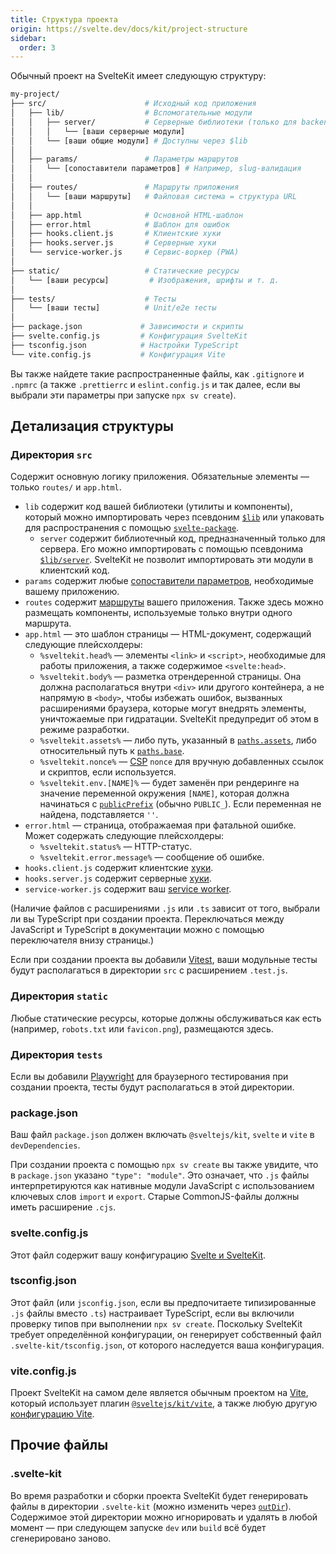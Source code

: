 ```yaml
---
title: Структура проекта
origin: https://svelte.dev/docs/kit/project-structure
sidebar:
  order: 3
---
```


Обычный проект на SvelteKit имеет следующую структуру:

```bash
my-project/
├── src/                      # Исходный код приложения
│   ├── lib/                  # Вспомогательные модули
│   │   ├── server/           # Серверные библиотеки (только для backend)
│   │   │   └── [ваши серверные модули]
│   │   └── [ваши общие модули] # Доступны через $lib
│   │
│   ├── params/               # Параметры маршрутов
│   │   └── [сопоставители параметров] # Например, slug-валидация
│   │
│   ├── routes/               # Маршруты приложения
│   │   └── [ваши маршруты]   # Файловая система = структура URL
│   │
│   ├── app.html              # Основной HTML-шаблон
│   ├── error.html            # Шаблон для ошибок
│   ├── hooks.client.js       # Клиентские хуки
│   ├── hooks.server.js       # Серверные хуки
│   └── service-worker.js     # Сервис-воркер (PWA)
│
├── static/                   # Статические ресурсы
│   └── [ваши ресурсы]         # Изображения, шрифты и т. д.
│
├── tests/                    # Тесты
│   └── [ваши тесты]          # Unit/e2e тесты
│
├── package.json             # Зависимости и скрипты
├── svelte.config.js         # Конфигурация SvelteKit
├── tsconfig.json            # Настройки TypeScript
└── vite.config.js           # Конфигурация Vite
```

Вы также найдете такие распространенные файлы, как `.gitignore` и `.npmrc` (а также `.prettierrc` и `eslint.config.js` и так далее, если вы выбрали эти параметры при запуске `npx sv create`).

## Детализация структуры

### Директория `src`

Содержит основную логику приложения. Обязательные элементы — только `routes/` и `app.html`.

- `lib` содержит код вашей библиотеки (утилиты и компоненты), который можно импортировать через псевдоним [`$lib`](https://svelte.dev/docs/kit/$lib) или упаковать для распространения с помощью [`svelte-package`](https://svelte.dev/docs/kit/packaging).
  - `server` содержит библиотечный код, предназначенный только для сервера. Его можно импортировать с помощью псевдонима [`$lib/server`](https://svelte.dev/docs/kit/server-only-modules). SvelteKit не позволит импортировать эти модули в клиентский код.
- `params` содержит любые [сопоставители параметров](https://svelte.dev/docs/kit/advanced-routing#Matching), необходимые вашему приложению.
- `routes` содержит [маршруты](https://svelte.dev/docs/kit/routing) вашего приложения. Также здесь можно размещать компоненты, используемые только внутри одного маршрута.
- `app.html` — это шаблон страницы — HTML-документ, содержащий следующие плейсхолдеры:
  - `%sveltekit.head%` — элементы `<link>` и `<script>`, необходимые для работы приложения, а также содержимое `<svelte:head>`.
  - `%sveltekit.body%` — разметка отрендеренной страницы. Она должна располагаться внутри `<div>` или другого контейнера, а не напрямую в `<body>`, чтобы избежать ошибок, вызванных расширениями браузера, которые могут внедрять элементы, уничтожаемые при гидратации. SvelteKit предупредит об этом в режиме разработки.
  - `%sveltekit.assets%` — либо путь, указанный в [`paths.assets`](https://svelte.dev/docs/kit/configuration#paths), либо относительный путь к [`paths.base`](https://svelte.dev/docs/kit/configuration#paths).
  - `%sveltekit.nonce%` — [CSP](https://svelte.dev/docs/kit/configuration#csp) `nonce` для вручную добавленных ссылок и скриптов, если используется.
  - `%sveltekit.env.[NAME]%` — будет заменён при рендеринге на значение переменной окружения `[NAME]`, которая должна начинаться с [`publicPrefix`](https://svelte.dev/docs/kit/configuration#env) (обычно `PUBLIC_`). Если переменная не найдена, подставляется `''`.
- `error.html` — страница, отображаемая при фатальной ошибке. Может содержать следующие плейсхолдеры:
  - `%sveltekit.status%` — HTTP-статус.
  - `%sveltekit.error.message%` — сообщение об ошибке.
- `hooks.client.js` содержит клиентские [хуки](https://svelte.dev/docs/kit/hooks).
- `hooks.server.js` содержит серверные [хуки](https://svelte.dev/docs/kit/hooks).
- `service-worker.js` содержит ваш [service worker](https://svelte.dev/docs/kit/service-workers).

(Наличие файлов с расширениями `.js` или `.ts` зависит от того, выбрали ли вы TypeScript при создании проекта. Переключаться между JavaScript и TypeScript в документации можно с помощью переключателя внизу страницы.)

Если при создании проекта вы добавили [Vitest](https://vitest.dev), ваши модульные тесты будут располагаться в директории `src` с расширением `.test.js`.

### Директория `static`

Любые статические ресурсы, которые должны обслуживаться как есть (например, `robots.txt` или `favicon.png`), размещаются здесь.

### Директория `tests`

Если вы добавили [Playwright](https://playwright.dev/) для браузерного тестирования при создании проекта, тесты будут располагаться в этой директории.

### package.json

Ваш файл `package.json` должен включать `@sveltejs/kit`, `svelte` и `vite` в `devDependencies`.

При создании проекта с помощью `npx sv create` вы также увидите, что в `package.json` указано `"type": "module"`. Это означает, что `.js` файлы интерпретируются как нативные модули JavaScript с использованием ключевых слов `import` и `export`. Старые CommonJS-файлы должны иметь расширение `.cjs`.

### svelte.config.js

Этот файл содержит вашу конфигурацию [Svelte и SvelteKit](https://svelte.dev/docs/kit/configuration).

### tsconfig.json

Этот файл (или `jsconfig.json`, если вы предпочитаете типизированные `.js` файлы вместо `.ts`) настраивает TypeScript, если вы включили проверку типов при выполнении `npx sv create`. Поскольку SvelteKit требует определённой конфигурации, он генерирует собственный файл `.svelte-kit/tsconfig.json`, от которого наследуется ваша конфигурация.

### vite.config.js

Проект SvelteKit на самом деле является обычным проектом на [Vite](https://dragomano.github.io/vite-docs/), который использует плагин [`@sveltejs/kit/vite`](https://svelte.dev/docs/kit/@sveltejs-kit-vite), а также любую другую [конфигурацию Vite](https://dragomano.github.io/vite-docs/config/).

## Прочие файлы

### .svelte-kit

Во время разработки и сборки проекта SvelteKit будет генерировать файлы в директории `.svelte-kit` (можно изменить через [`outDir`](https://svelte.dev/docs/kit/configuration#outDir)). Содержимое этой директории можно игнорировать и удалять в любой момент — при следующем запуске `dev` или `build` всё будет сгенерировано заново.
